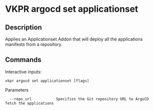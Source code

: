# VKPR argocd set applicationset

## Description

Applies an Applicationset Addon that will deploy all the applications manifests from a repository.

## Commands

Interactive inputs:

```
vkpr argocd set applicationset [flags]
```

Parameters

```
  --repo_url           Specifies the Git repository URL to ArgoCD fetch the applications
  
```
